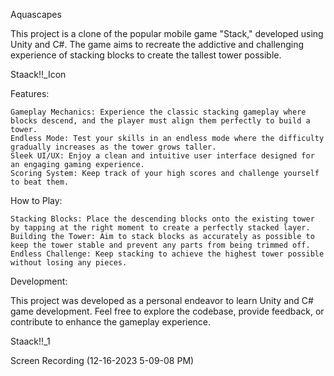 Aquascapes

This project is a clone of the popular mobile game "Stack," developed using Unity and C#. The game aims to recreate the addictive and challenging experience of stacking blocks to create the tallest tower possible.

Staack!!_Icon

Features:

    Gameplay Mechanics: Experience the classic stacking gameplay where blocks descend, and the player must align them perfectly to build a tower.
    Endless Mode: Test your skills in an endless mode where the difficulty gradually increases as the tower grows taller.
    Sleek UI/UX: Enjoy a clean and intuitive user interface designed for an engaging gaming experience.
    Scoring System: Keep track of your high scores and challenge yourself to beat them.

How to Play:

    Stacking Blocks: Place the descending blocks onto the existing tower by tapping at the right moment to create a perfectly stacked layer.
    Building the Tower: Aim to stack blocks as accurately as possible to keep the tower stable and prevent any parts from being trimmed off.
    Endless Challenge: Keep stacking to achieve the highest tower possible without losing any pieces.

Development:

This project was developed as a personal endeavor to learn Unity and C# game development. Feel free to explore the codebase, provide feedback, or contribute to enhance the gameplay experience.

Staack!!_1

Screen Recording (12-16-2023 5-09-08 PM)
